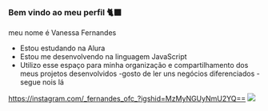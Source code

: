 ### Bem vindo ao meu perfil 🐈‍⬛

meu nome é Vanessa Fernandes

- Estou estudando na Alura
- Estou me desenvolvendo na linguagem JavaScript
- Utilizo esse espaço para minha organização e compartilhamento dos meus projetos desenvolvidos
-gosto de ler uns negócios diferenciados 
-segue nois lá 

https://instagram.com/_fernandes_ofc_?igshid=MzMyNGUyNmU2YQ==
![](https://media.tenor.com/msa2F_fEUewAAAAC/kenjaku.gif)  

